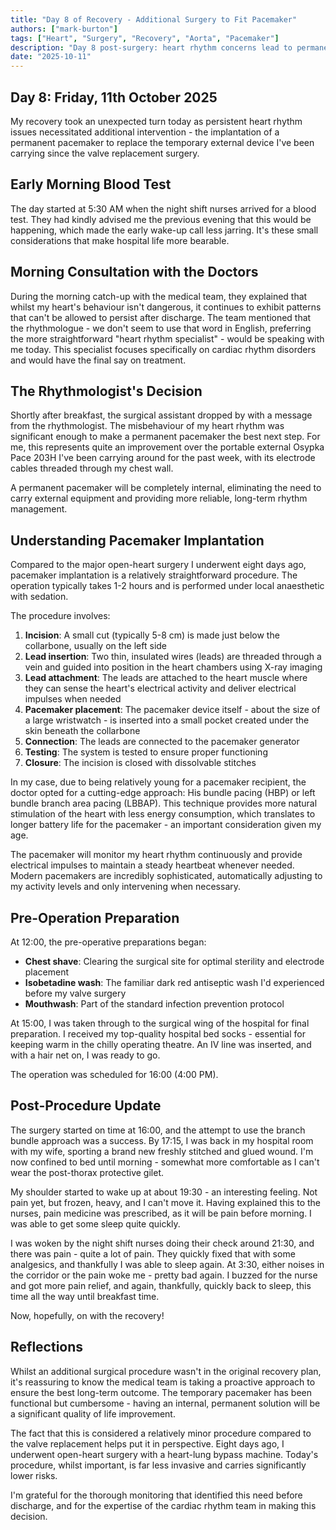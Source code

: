 ```yaml
---
title: "Day 8 of Recovery - Additional Surgery to Fit Pacemaker"
authors: ["mark-burton"]
tags: ["Heart", "Surgery", "Recovery", "Aorta", "Pacemaker"]
description: "Day 8 post-surgery: heart rhythm concerns lead to permanent pacemaker implantation procedure."
date: "2025-10-11"
---
```


## Day 8: Friday, 11th October 2025

My recovery took an unexpected turn today as persistent heart rhythm issues necessitated additional intervention - the implantation of a permanent pacemaker to replace the temporary external device I've been carrying since the valve replacement surgery.

<!--truncate-->

## Early Morning Blood Test

The day started at 5:30 AM when the night shift nurses arrived for a blood test. They had kindly advised me the previous evening that this would be happening, which made the early wake-up call less jarring. It's these small considerations that make hospital life more bearable.

## Morning Consultation with the Doctors

During the morning catch-up with the medical team, they explained that whilst my heart's behaviour isn't dangerous, it continues to exhibit patterns that can't be allowed to persist after discharge. The team mentioned that the rhythmologue - we don't seem to use that word in English, preferring the more straightforward "heart rhythm specialist" - would be speaking with me today. This specialist focuses specifically on cardiac rhythm disorders and would have the final say on treatment.

## The Rhythmologist's Decision

Shortly after breakfast, the surgical assistant dropped by with a message from the rhythmologist. The misbehaviour of my heart rhythm was significant enough to make a permanent pacemaker the best next step. For me, this represents quite an improvement over the portable external Osypka Pace 203H I've been carrying around for the past week, with its electrode cables threaded through my chest wall.

A permanent pacemaker will be completely internal, eliminating the need to carry external equipment and providing more reliable, long-term rhythm management.

## Understanding Pacemaker Implantation

Compared to the major open-heart surgery I underwent eight days ago, pacemaker implantation is a relatively straightforward procedure. The operation typically takes 1-2 hours and is performed under local anaesthetic with sedation.

The procedure involves:

1. **Incision**: A small cut (typically 5-8 cm) is made just below the collarbone, usually on the left side
2. **Lead insertion**: Two thin, insulated wires (leads) are threaded through a vein and guided into position in the heart chambers using X-ray imaging
3. **Lead attachment**: The leads are attached to the heart muscle where they can sense the heart's electrical activity and deliver electrical impulses when needed
4. **Pacemaker placement**: The pacemaker device itself - about the size of a large wristwatch - is inserted into a small pocket created under the skin beneath the collarbone
5. **Connection**: The leads are connected to the pacemaker generator
6. **Testing**: The system is tested to ensure proper functioning
7. **Closure**: The incision is closed with dissolvable stitches

In my case, due to being relatively young for a pacemaker recipient, the doctor opted for a cutting-edge approach: His bundle pacing (HBP) or left bundle branch area pacing (LBBAP). This technique provides more natural stimulation of the heart with less energy consumption, which translates to longer battery life for the pacemaker - an important consideration given my age.

The pacemaker will monitor my heart rhythm continuously and provide electrical impulses to maintain a steady heartbeat whenever needed. Modern pacemakers are incredibly sophisticated, automatically adjusting to my activity levels and only intervening when necessary.

## Pre-Operation Preparation

At 12:00, the pre-operative preparations began:

* **Chest shave**: Clearing the surgical site for optimal sterility and electrode placement
* **Isobetadine wash**: The familiar dark red antiseptic wash I'd experienced before my valve surgery
* **Mouthwash**: Part of the standard infection prevention protocol

At 15:00, I was taken through to the surgical wing of the hospital for final preparation. I received my top-quality hospital bed socks - essential for keeping warm in the chilly operating theatre. An IV line was inserted, and with a hair net on, I was ready to go.

The operation was scheduled for 16:00 (4:00 PM).

## Post-Procedure Update

The surgery started on time at 16:00, and the attempt to use the branch bundle approach was a success. By 17:15, I was back in my hospital room with my wife, sporting a brand new freshly stitched and glued wound. I'm now confined to bed until morning - somewhat more comfortable as I can't wear the post-thorax protective gilet.

My shoulder started to wake up at about 19:30 - an interesting feeling. Not pain yet, but frozen, heavy, and I can't move it. Having explained this to the nurses, pain medicine was prescribed, as it will be pain before morning. I was able to get some sleep quite quickly.

I was woken by the night shift nurses doing their check around 21:30, and there was pain - quite a lot of pain. They quickly fixed that with some analgesics, and thankfully I was able to sleep again. At 3:30, either noises in the corridor or the pain woke me - pretty bad again. I buzzed for the nurse and got more pain relief, and again, thankfully, quickly back to sleep, this time all the way until breakfast time.

Now, hopefully, on with the recovery!

## Reflections

Whilst an additional surgical procedure wasn't in the original recovery plan, it's reassuring to know the medical team is taking a proactive approach to ensure the best long-term outcome. The temporary pacemaker has been functional but cumbersome - having an internal, permanent solution will be a significant quality of life improvement.

The fact that this is considered a relatively minor procedure compared to the valve replacement helps put it in perspective. Eight days ago, I underwent open-heart surgery with a heart-lung bypass machine. Today's procedure, whilst important, is far less invasive and carries significantly lower risks.

I'm grateful for the thorough monitoring that identified this need before discharge, and for the expertise of the cardiac rhythm team in making this decision.
